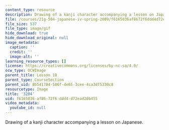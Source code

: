 ```yaml
---
content_type: resource
description: Drawing of a kanji character accompanying a lesson on Japanese.
file: /courses/21g-504-japanese-iv-spring-2009/f6165036af8672f6ddd4d72ead20b455_3204.gif
file_size: 537
file_type: image/gif
hide_download: true
hide_download_original: null
image_metadata:
  caption: ''
  credit: ''
  image-alt: ''
learning_resource_types: []
license: https://creativecommons.org/licenses/by-nc-sa/4.0/
ocw_type: OCWImage
parent_title: Lesson 18
parent_type: CourseSection
parent_uid: 8b541784-586f-4e65-3cee-4ca3df5330c8
resourcetype: Image
title: '3204'
uid: f6165036-af86-72f6-ddd4-d72ead20b455
video_metadata:
  youtube_id: null
---
```

Drawing of a kanji character accompanying a lesson on Japanese.